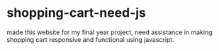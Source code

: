# shopping-cart-need-js
made this website for my final year project, need assistance in making shopping cart responsive and functional using javascript.
